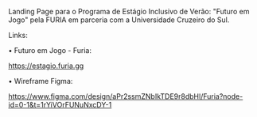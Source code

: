 Landing Page para o Programa de Estágio Inclusivo de Verão: "Futuro em Jogo" pela FURIA em parceria com a Universidade Cruzeiro do Sul.

Links:

• Futuro em Jogo - Furia:

https://estagio.furia.gg

• Wireframe Figma:

https://www.figma.com/design/aPr2ssmZNbIkTDE9r8dbHl/Furia?node-id=0-1&t=1rYiVOrFUNuNxcDY-1

